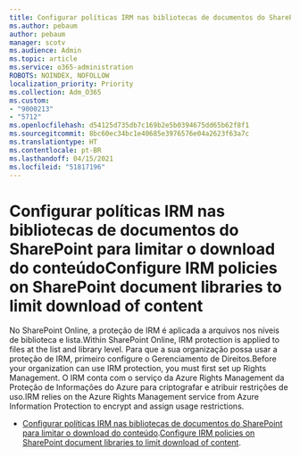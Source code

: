 ```yaml
---
title: Configurar políticas IRM nas bibliotecas de documentos do SharePoint para limitar o download do conteúdo
ms.author: pebaum
author: pebaum
manager: scotv
ms.audience: Admin
ms.topic: article
ms.service: o365-administration
ROBOTS: NOINDEX, NOFOLLOW
localization_priority: Priority
ms.collection: Adm_O365
ms.custom:
- "9000213"
- "5712"
ms.openlocfilehash: d54125d735db7c169b2e5b0394675dd65b62f8f1
ms.sourcegitcommit: 8bc60ec34bc1e40685e3976576e04a2623f63a7c
ms.translationtype: HT
ms.contentlocale: pt-BR
ms.lasthandoff: 04/15/2021
ms.locfileid: "51817196"
---
```

# <a name="configure-irm-policies-on-sharepoint-document-libraries-to-limit-download-of-content"></a><span data-ttu-id="e0639-102">Configurar políticas IRM nas bibliotecas de documentos do SharePoint para limitar o download do conteúdo</span><span class="sxs-lookup"><span data-stu-id="e0639-102">Configure IRM policies on SharePoint document libraries to limit download of content</span></span>

<span data-ttu-id="e0639-103">No SharePoint Online, a proteção de IRM é aplicada a arquivos nos níveis de biblioteca e lista.</span><span class="sxs-lookup"><span data-stu-id="e0639-103">Within SharePoint Online, IRM protection is applied to files at the list and library level.</span></span> <span data-ttu-id="e0639-104">Para que a sua organização possa usar a proteção de IRM, primeiro configure o Gerenciamento de Direitos.</span><span class="sxs-lookup"><span data-stu-id="e0639-104">Before your organization can use IRM protection, you must first set up Rights Management.</span></span> <span data-ttu-id="e0639-105">O IRM conta com o serviço da Azure Rights Management da Proteção de Informações do Azure para criptografar e atribuir restrições de uso.</span><span class="sxs-lookup"><span data-stu-id="e0639-105">IRM relies on the Azure Rights Management service from Azure Information Protection to encrypt and assign usage restrictions.</span></span>

- <span data-ttu-id="e0639-106">[Configurar políticas IRM nas bibliotecas de documentos do SharePoint para limitar o download do conteúdo](https://docs.microsoft.com/microsoft-365/compliance/set-up-irm-in-sp-admin-center).</span><span class="sxs-lookup"><span data-stu-id="e0639-106">[Configure IRM policies on SharePoint document libraries to limit download of content](https://docs.microsoft.com/microsoft-365/compliance/set-up-irm-in-sp-admin-center).</span></span>
